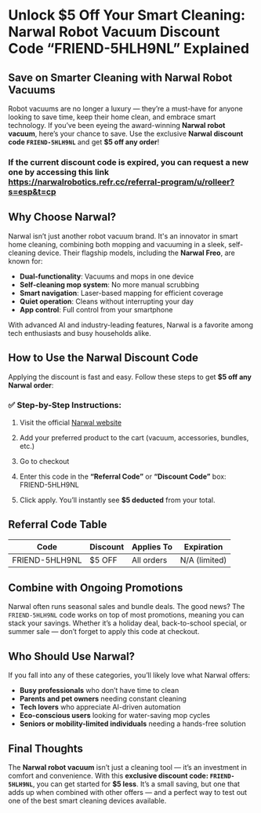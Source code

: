 # Unlock $5 Off Your Smart Cleaning: Narwal Robot Vacuum Discount Code “FRIEND-5HLH9NL” Explained

## Save on Smarter Cleaning with Narwal Robot Vacuums

Robot vacuums are no longer a luxury — they’re a must-have for anyone looking to save time, keep their home clean, and embrace smart technology. If you’ve been eyeing the award-winning **Narwal robot vacuum**, here’s your chance to save. Use the exclusive **Narwal discount code `FRIEND-5HLH9NL`** and get **$5 off any order**!
### If the current discount code is expired, you can request a new one by accessing this link https://narwalrobotics.refr.cc/referral-program/u/rolleer?s=esp&t=cp

## Why Choose Narwal?

Narwal isn’t just another robot vacuum brand. It's an innovator in smart home cleaning, combining both mopping and vacuuming in a sleek, self-cleaning device. Their flagship models, including the **Narwal Freo**, are known for:

- **Dual-functionality**: Vacuums and mops in one device  
- **Self-cleaning mop system**: No more manual scrubbing  
- **Smart navigation**: Laser-based mapping for efficient coverage  
- **Quiet operation**: Cleans without interrupting your day  
- **App control**: Full control from your smartphone  

With advanced AI and industry-leading features, Narwal is a favorite among tech enthusiasts and busy households alike.

## How to Use the Narwal Discount Code

Applying the discount is fast and easy. Follow these steps to get **$5 off any Narwal order**:

### ✅ Step-by-Step Instructions:

1. Visit the official [Narwal website](https://narwalrobotics.refr.cc/referral-program/u/rolleer?s=esp&t=cp)  
2. Add your preferred product to the cart (vacuum, accessories, bundles, etc.)  
3. Go to checkout  
4. Enter this code in the **“Referral Code”** or **“Discount Code”** box: FRIEND-5HLH9NL


5. Click apply. You’ll instantly see **$5 deducted** from your total.

## Referral Code Table

| Code           | Discount | Applies To | Expiration     |
|----------------|----------|------------|----------------|
| FRIEND-5HLH9NL | $5 OFF   | All orders | N/A (limited)  |

## Combine with Ongoing Promotions

Narwal often runs seasonal sales and bundle deals. The good news? The `FRIEND-5HLH9NL` code works on top of most promotions, meaning you can stack your savings. Whether it’s a holiday deal, back-to-school special, or summer sale — don’t forget to apply this code at checkout.

## Who Should Use Narwal?

If you fall into any of these categories, you’ll likely love what Narwal offers:

- **Busy professionals** who don’t have time to clean  
- **Parents and pet owners** needing constant cleaning  
- **Tech lovers** who appreciate AI-driven automation  
- **Eco-conscious users** looking for water-saving mop cycles  
- **Seniors or mobility-limited individuals** needing a hands-free solution  

## Final Thoughts

The **Narwal robot vacuum** isn’t just a cleaning tool — it’s an investment in comfort and convenience. With this **exclusive discount code: `FRIEND-5HLH9NL`**, you can get started for **$5 less**. It’s a small saving, but one that adds up when combined with other offers — and a perfect way to test out one of the best smart cleaning devices available.


